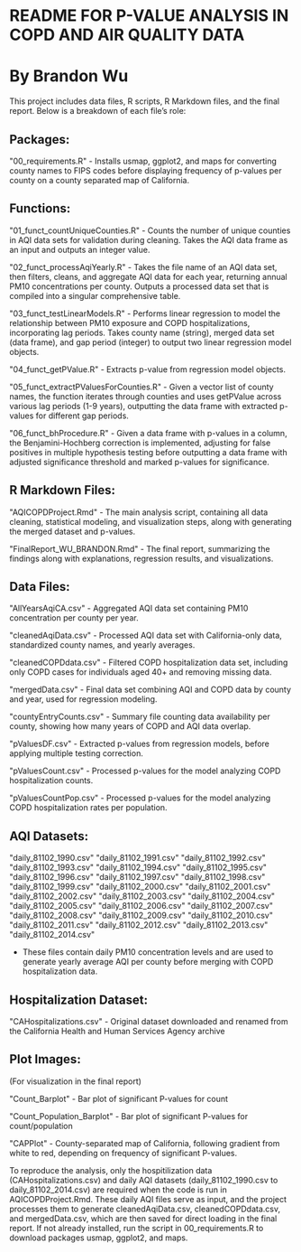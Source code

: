 # README FOR P-VALUE ANALYSIS IN COPD AND AIR QUALITY DATA
# By Brandon Wu

This project includes data files, R scripts, R Markdown files, and the
final report. Below is a breakdown of each file’s role:


## Packages:

"00_requirements.R" - Installs usmap, ggplot2, and maps for converting 
county names to FIPS codes before displaying frequency of p-values per county 
on a county separated map of California.

## Functions:

"01_funct_countUniqueCounties.R" - Counts the number of unique counties
in AQI data sets for validation during cleaning. Takes the AQI data
frame as an input and outputs an integer value.

"02_funct_processAqiYearly.R" - Takes the file name of an AQI data set,
then filters, cleans, and aggregate AQI data for each year, returning
annual PM10 concentrations per county. Outputs a processed data set that
is compiled into a singular comprehensive table.

"03_funct_testLinearModels.R" - Performs linear regression to model the
relationship between PM10 exposure and COPD hospitalizations,
incorporating lag periods. Takes county name (string), merged data set
(data frame), and gap period (integer) to output two linear regression
model objects.

"04_funct_getPValue.R" - Extracts p-value from regression model objects.

"05_funct_extractPValuesForCounties.R" - Given a vector list of county
names, the function iterates through counties and uses getPValue across
various lag periods (1-9 years), outputting the data frame with
extracted p-values for different gap periods.

"06_funct_bhProcedure.R" - Given a data frame with p-values in a column,
the Benjamini-Hochberg correction is implemented, adjusting for false
positives in multiple hypothesis testing before outputting a data frame
with adjusted significance threshold and marked p-values for
significance.

## R Markdown Files:

"AQICOPDProject.Rmd" - The main analysis script, containing all data
cleaning, statistical modeling, and visualization steps, along with
generating the merged dataset and p-values.

"FinalReport_WU_BRANDON.Rmd" - The final report, summarizing the
findings along with explanations, regression results, and
visualizations.

## Data Files:

"AllYearsAqiCA.csv" - Aggregated AQI data set containing PM10
concentration per county per year.

"cleanedAqiData.csv" - Processed AQI data set with California-only data,
standardized county names, and yearly averages.

"cleanedCOPDdata.csv" - Filtered COPD hospitalization data set,
including only COPD cases for individuals aged 40+ and removing missing
data.

"mergedData.csv" - Final data set combining AQI and COPD data by county
and year, used for regression modeling.

"countyEntryCounts.csv" - Summary file counting data availability per
county, showing how many years of COPD and AQI data overlap.

"pValuesDF.csv" - Extracted p-values from regression models, before
applying multiple testing correction.

"pValuesCount.csv" - Processed p-values for the model analyzing COPD
hospitalization counts.

"pValuesCountPop.csv" - Processed p-values for the model analyzing COPD
hospitalization rates per population.

## AQI Datasets:

"daily_81102_1990.csv" "daily_81102_1991.csv" "daily_81102_1992.csv"
"daily_81102_1993.csv" "daily_81102_1994.csv" "daily_81102_1995.csv"
"daily_81102_1996.csv" "daily_81102_1997.csv" "daily_81102_1998.csv"
"daily_81102_1999.csv" "daily_81102_2000.csv" "daily_81102_2001.csv"
"daily_81102_2002.csv" "daily_81102_2003.csv" "daily_81102_2004.csv"
"daily_81102_2005.csv" "daily_81102_2006.csv" "daily_81102_2007.csv"
"daily_81102_2008.csv" "daily_81102_2009.csv" "daily_81102_2010.csv"
"daily_81102_2011.csv" "daily_81102_2012.csv" "daily_81102_2013.csv"
"daily_81102_2014.csv"

-   These files contain daily PM10 concentration levels and are used to
    generate yearly average AQI per county before merging with COPD
    hospitalization data.

## Hospitalization Dataset:

"CAHospitalizations.csv" - Original dataset downloaded and renamed from the
California Health and Human Services Agency archive

## Plot Images:
(For visualization in the final report)

"Count_Barplot" - Bar plot of significant P-values for count

"Count_Population_Barplot" - Bar plot of significant P-values for count/population

"CAPPlot" - County-separated map of California, following gradient from white 
to red, depending on frequency of significant P-values.

To reproduce the analysis, only the hospitilization data (CAHospitalizations.csv) and  daily AQI datasets
(daily_81102_1990.csv to daily_81102_2014.csv) are required when the
code is run in AQICOPDProject.Rmd. These daily AQI files serve as input,
and the project processes them to generate cleanedAqiData.csv, cleanedCOPDdata.csv, 
and mergedData.csv, which are then saved for direct loading in the final report. If not already 
installed, run the script in 00_requirements.R to download packages usmap, ggplot2, and maps.
